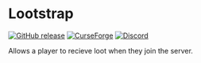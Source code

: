 # Lootstrap

[![GitHub release](https://img.shields.io/github/release/haykam821/Lootstrap.svg?style=popout&label=github)](https://github.com/haykam821/Lootstrap/releases/latest)
[![CurseForge](https://img.shields.io/static/v1?style=popout&label=curseforge&message=project&color=6441A4)](https://www.curseforge.com/minecraft/mc-mods/lootstrap)
[![Discord](https://img.shields.io/static/v1?style=popout&label=chat&message=discord&color=7289DA)](https://discord.gg/x7JrD6x)

Allows a player to recieve loot when they join the server.

